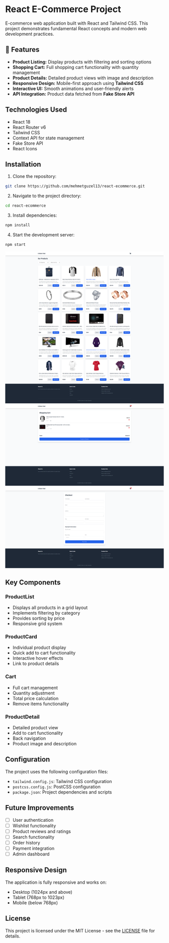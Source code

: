 # React E-Commerce Project

E-commerce web application built with React and Tailwind CSS. This project demonstrates fundamental React concepts and modern web development practices.

## 🚀 Features

- **Product Listing:** Display products with filtering and sorting options
- **Shopping Cart:** Full shopping cart functionality with quantity management
- **Product Details:** Detailed product views with image and description
- **Responsive Design:** Mobile-first approach using **Tailwind CSS**
- **Interactive UI:** Smooth animations and user-friendly alerts
- **API Integration:** Product data fetched from **Fake Store API**

## Technologies Used
- React 18
- React Router v6
- Tailwind CSS
- Context API for state management
- Fake Store API
- React Icons

## Installation

1. Clone the repository:
```bash
git clone https://github.com/mehmetguzel13/react-ecommerce.git
```

2. Navigate to the project directory:
```bash
cd react-ecommerce
```

3. Install dependencies:
```bash
npm install
```

4. Start the development server:
```bash
npm start
```
![image-3](image-3.png)
![image](image-1.png)
![image-2](image-2.png)



## Key Components

### ProductList
- Displays all products in a grid layout
- Implements filtering by category
- Provides sorting by price
- Responsive grid system

### ProductCard
- Individual product display
- Quick add to cart functionality
- Interactive hover effects
- Link to product details

### Cart
- Full cart management
- Quantity adjustment
- Total price calculation
- Remove items functionality

### ProductDetail
- Detailed product view
- Add to cart functionality
- Back navigation
- Product image and description

## Configuration

The project uses the following configuration files:

- `tailwind.config.js`: Tailwind CSS configuration
- `postcss.config.js`: PostCSS configuration
- `package.json`: Project dependencies and scripts

## Future Improvements

- [ ] User authentication
- [ ] Wishlist functionality
- [ ] Product reviews and ratings
- [ ] Search functionality
- [ ] Order history
- [ ] Payment integration
- [ ] Admin dashboard

## Responsive Design

The application is fully responsive and works on:
- Desktop (1024px and above)
- Tablet (768px to 1023px)
- Mobile (below 768px)

## License

This project is licensed under the MIT License - see the [LICENSE](LICENSE) file for details.
